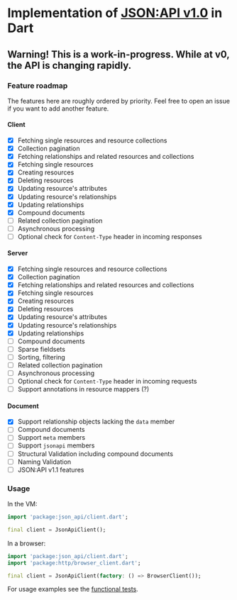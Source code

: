 # Implementation of [JSON:API v1.0](http://jsonapi.org) in Dart

## Warning! This is a work-in-progress. While at v0, the API is changing rapidly.

### Feature roadmap
The features here are roughly ordered by priority. Feel free to open an issue if you want to add another feature.

#### Client
- [x] Fetching single resources and resource collections
- [x] Collection pagination
- [x] Fetching relationships and related resources and collections
- [x] Fetching single resources
- [x] Creating resources
- [x] Deleting resources
- [x] Updating resource's attributes
- [x] Updating resource's relationships
- [x] Updating relationships
- [x] Compound documents
- [ ] Related collection pagination
- [ ] Asynchronous processing 
- [ ] Optional check for `Content-Type` header in incoming responses 

#### Server
- [x] Fetching single resources and resource collections
- [x] Collection pagination
- [x] Fetching relationships and related resources and collections
- [x] Fetching single resources
- [x] Creating resources
- [x] Deleting resources
- [x] Updating resource's attributes
- [x] Updating resource's relationships
- [x] Updating relationships
- [ ] Compound documents
- [ ] Sparse fieldsets 
- [ ] Sorting, filtering
- [ ] Related collection pagination
- [ ] Asynchronous processing 
- [ ] Optional check for `Content-Type` header in incoming requests 
- [ ] Support annotations in resource mappers (?) 

#### Document
- [x] Support relationship objects lacking the `data` member
- [ ] Compound documents
- [ ] Support `meta` members
- [ ] Support `jsonapi` members
- [ ] Structural Validation including compound documents
- [ ] Naming Validation
- [ ] JSON:API v1.1 features

### Usage
In the VM:
```dart
import 'package:json_api/client.dart';

final client = JsonApiClient();
```

In a browser:
```dart
import 'package:json_api/client.dart';
import 'package:http/browser_client.dart';

final client = JsonApiClient(factory: () => BrowserClient());
```

For usage examples see the [functional tests](https://github.com/f3ath/json-api-dart/tree/master/test/functional).